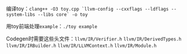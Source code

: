 编译toy：```clang++ -O3 toy.cpp `llvm-config --cxxflags --ldflags --system-libs --libs core` -o toy```

用toy前端处理`example`：`./toy example`

Codegen时需要这些头文件：`llvm/IR/Verifier.h` `llvm/IR/DerivedTypes.h`
`llvm/IR/IRBuilder.h` `llvm/IR/LLVMContext.h` `llvm/IR/Module.h`
